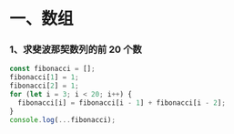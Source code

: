 # 一、数组

### 1、求斐波那契数列的前 20 个数

```javascript
const fibonacci = [];
fibonacci[1] = 1;
fibonacci[2] = 1;
for (let i = 3; i < 20; i++) {
  fibonacci[i] = fibonacci[i - 1] + fibonacci[i - 2];
}
console.log(...fibonacci);
```

